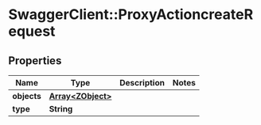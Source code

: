 # SwaggerClient::ProxyActioncreateRequest

## Properties
Name | Type | Description | Notes
------------ | ------------- | ------------- | -------------
**objects** | [**Array&lt;ZObject&gt;**](ZObject.md) |  | 
**type** | **String** |  | 



